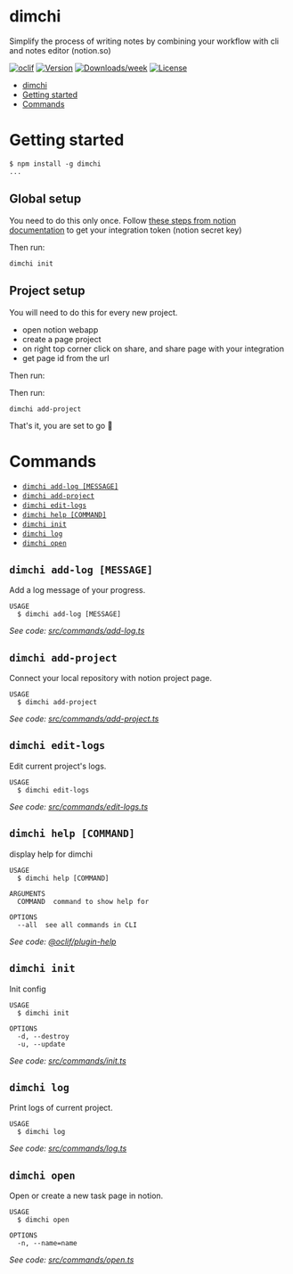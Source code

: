 # dimchi

Simplify the process of writing notes by combining your workflow with cli and notes editor (notion.so)

[![oclif](https://img.shields.io/badge/cli-oclif-brightgreen.svg)](https://oclif.io)
[![Version](https://img.shields.io/npm/v/dimchi.svg)](https://npmjs.org/package/dimchi)
[![Downloads/week](https://img.shields.io/npm/dw/dimchi.svg)](https://npmjs.org/package/dimchi)
[![License](https://img.shields.io/npm/l/dimchi.svg)](https://github.com/tbntdima/dimchi/blob/master/package.json)

<!-- toc -->
* [dimchi](#dimchi)
* [Getting started](#getting-started)
* [Commands](#commands)
<!-- tocstop -->

# Getting started

```sh-session
$ npm install -g dimchi
...
```

## Global setup

You need to do this only once.
Follow [these steps from notion documentation](https://developers.notion.com/docs#step-1-create-an-integration) to get your integration token (notion secret key)

Then run:

```sh-session
dimchi init
```

## Project setup

You will need to do this for every new project.

- open notion webapp
- create a page project
- on right top corner click on share, and share page with your integration
- get page id from the url

Then run:

Then run:

```sh-session
dimchi add-project
```

That's it, you are set to go 🚀

# Commands

<!-- commands -->
* [`dimchi add-log [MESSAGE]`](#dimchi-add-log-message)
* [`dimchi add-project`](#dimchi-add-project)
* [`dimchi edit-logs`](#dimchi-edit-logs)
* [`dimchi help [COMMAND]`](#dimchi-help-command)
* [`dimchi init`](#dimchi-init)
* [`dimchi log`](#dimchi-log)
* [`dimchi open`](#dimchi-open)

## `dimchi add-log [MESSAGE]`

Add a log message of your progress.

```
USAGE
  $ dimchi add-log [MESSAGE]
```

_See code: [src/commands/add-log.ts](https://github.com/tbntdima/dimchi/blob/v0.1.0/src/commands/add-log.ts)_

## `dimchi add-project`

Connect your local repository with notion project page.

```
USAGE
  $ dimchi add-project
```

_See code: [src/commands/add-project.ts](https://github.com/tbntdima/dimchi/blob/v0.1.0/src/commands/add-project.ts)_

## `dimchi edit-logs`

Edit current project's logs.

```
USAGE
  $ dimchi edit-logs
```

_See code: [src/commands/edit-logs.ts](https://github.com/tbntdima/dimchi/blob/v0.1.0/src/commands/edit-logs.ts)_

## `dimchi help [COMMAND]`

display help for dimchi

```
USAGE
  $ dimchi help [COMMAND]

ARGUMENTS
  COMMAND  command to show help for

OPTIONS
  --all  see all commands in CLI
```

_See code: [@oclif/plugin-help](https://github.com/oclif/plugin-help/blob/v3.2.2/src/commands/help.ts)_

## `dimchi init`

Init config

```
USAGE
  $ dimchi init

OPTIONS
  -d, --destroy
  -u, --update
```

_See code: [src/commands/init.ts](https://github.com/tbntdima/dimchi/blob/v0.1.0/src/commands/init.ts)_

## `dimchi log`

Print logs of current project.

```
USAGE
  $ dimchi log
```

_See code: [src/commands/log.ts](https://github.com/tbntdima/dimchi/blob/v0.1.0/src/commands/log.ts)_

## `dimchi open`

Open or create a new task page in notion.

```
USAGE
  $ dimchi open

OPTIONS
  -n, --name=name
```

_See code: [src/commands/open.ts](https://github.com/tbntdima/dimchi/blob/v0.1.0/src/commands/open.ts)_
<!-- commandsstop -->
